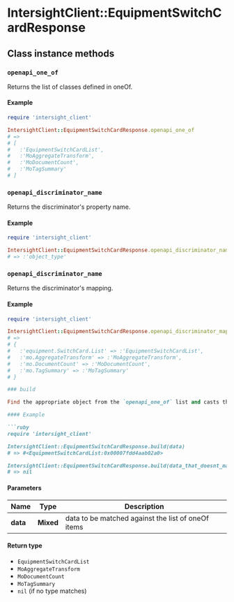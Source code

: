 # IntersightClient::EquipmentSwitchCardResponse

## Class instance methods

### `openapi_one_of`

Returns the list of classes defined in oneOf.

#### Example

```ruby
require 'intersight_client'

IntersightClient::EquipmentSwitchCardResponse.openapi_one_of
# =>
# [
#   :'EquipmentSwitchCardList',
#   :'MoAggregateTransform',
#   :'MoDocumentCount',
#   :'MoTagSummary'
# ]
```

### `openapi_discriminator_name`

Returns the discriminator's property name.

#### Example

```ruby
require 'intersight_client'

IntersightClient::EquipmentSwitchCardResponse.openapi_discriminator_name
# => :'object_type'
```

### `openapi_discriminator_name`

Returns the discriminator's mapping.

#### Example

```ruby
require 'intersight_client'

IntersightClient::EquipmentSwitchCardResponse.openapi_discriminator_mapping
# =>
# {
#   :'equipment.SwitchCard.List' => :'EquipmentSwitchCardList',
#   :'mo.AggregateTransform' => :'MoAggregateTransform',
#   :'mo.DocumentCount' => :'MoDocumentCount',
#   :'mo.TagSummary' => :'MoTagSummary'
# }

### build

Find the appropriate object from the `openapi_one_of` list and casts the data into it.

#### Example

```ruby
require 'intersight_client'

IntersightClient::EquipmentSwitchCardResponse.build(data)
# => #<EquipmentSwitchCardList:0x00007fdd4aab02a0>

IntersightClient::EquipmentSwitchCardResponse.build(data_that_doesnt_match)
# => nil
```

#### Parameters

| Name | Type | Description |
| ---- | ---- | ----------- |
| **data** | **Mixed** | data to be matched against the list of oneOf items |

#### Return type

- `EquipmentSwitchCardList`
- `MoAggregateTransform`
- `MoDocumentCount`
- `MoTagSummary`
- `nil` (if no type matches)

